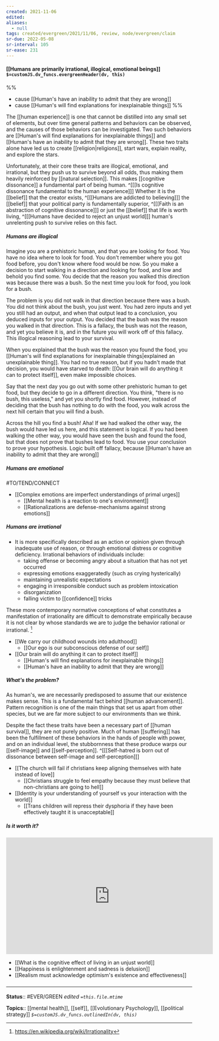 ```yaml
---
created: 2021-11-06 
edited: 
aliases:
  - null
tags: created/evergreen/2021/11/06, review, node/evergreen/claim
sr-due: 2022-05-08
sr-interval: 105
sr-ease: 231
---
```


#### [[Humans are primarily irrational, illogical, emotional beings]] `$=customJS.dv_funcs.evergreenHeader(dv, this)`

%%
- cause [[Human's have an inability to admit that they are wrong]]
- cause [[Human's will find explanations for inexplainable things]]
%%

The [[human experience]] is one that cannot be distilled into any small set of elements,
but over time general patterns and behaviors can be observed,
and the causes of those behaviors can be investigated.
Two such behaviors are 
[[Human's will find explanations for inexplainable things]] and 
[[Human's have an inability to admit that they are wrong]].
These two traits alone have led us to 
create [[religion|religions]],
start wars,
explain reality,
and 
explore the stars.

Unfortunately, at their core these traits are illogical, emotional, and irrational, but they 
push us to survive beyond all odds, thus making them heavily reinforced by [[natural selection]]. This makes [[cognitive dissonance]] a fundamental part of being human.
^[[[Is cognitive dissonance fundamental to the human experience]]]
 Whether it is the [[belief]] that the creator exists, 
^[[[Humans are addicted to believing]]]
the [[belief]] that your political party is fundamentally superior,
^[[[Faith is an abstraction of cognitive dissonance]]]
or just the [[belief]] that life is worth living, 
^[[[Humans have decided to reject an unjust world]]]
human's unrelenting push to survive relies on this fact.

##### Humans are illogical

Imagine you are a prehistoric human, and that you are looking for food. You have no idea where to look for food. You don't remember where you got food before, you don't know where food would be now. So you make a decision to start walking in a direction and looking for food, and low and behold you find some. You decide that the reason you walked this direction was because there was a bush. So the next time you look for food, you look for a bush.

The problem is you did not walk in that direction because there was a bush. You did not think about the bush, you just went. You had zero inputs and yet you still had an output, and when that output lead to a conclusion, you deduced inputs for your output. You decided that the bush was the reason you walked in that direction. This is a fallacy, the bush was not the reason, and yet you believe it is, and in the future you will work off of this fallacy.
This illogical reasoning lead to your survival.

When you explained that the bush was the reason you found the food, you [[Human's will find explanations for inexplainable things|explained an unexplainable thing]]. You had no true reason, but if you hadn't made that decision, you would have starved to death: [[Our brain will do anything it can to protect itself]], even make impossible choices.

Say that the next day you go out with some other prehistoric human to get food, but they decide to go in a different direction. You think, "there is no bush, this useless," and yet you shortly find food. However, instead of deciding that the bush has nothing to do with the food, you walk across the next hill certain that you will find a bush.

Across the hill you find a bush! Aha! If we had walked the other way, the bush would have led us here, and this statement is logical. If you had been walking the other way, you would have seen the bush and found the food, but that does not prove that bushes lead to food. You use your conclusion to prove your hypothesis. Logic built off fallacy,
because [[Human's have an inability to admit that they are wrong]]

##### Humans are emotional

#TO/TEND/CONNECT 
- [[Complex emotions are imperfect understandings of primal urges]]
	- [[Mental health is a reaction to one's environment]]
	- [[Rationalizations are defense-mechanisms against strong emotions]]
		

##### Humans are irrational

- It is more specifically described as an action or opinion given through inadequate use of reason, or through emotional distress or cognitive deficiency. Irrational behaviors of individuals include:
    - taking offense or becoming angry about a situation that has not yet occurred
    - expressing emotions exaggeratedly (such as crying hysterically)
    - maintaining unrealistic expectations
    - engaging in irresponsible conduct such as problem intoxication
    - disorganization
    - falling victim to [[confidence]] tricks

These more contemporary normative conceptions of what constitutes a manifestation of irrationality are difficult to demonstrate empirically because it is not clear by whose standards we are to judge the behavior rational or irrational. [^1]

[^1]: https://en.wikipedia.org/wiki/Irrationality

- [[We carry our childhood wounds into adulthood]]
	- [[Our ego is our subconscious defense of our self]]
- [[Our brain will do anything it can to protect itself]]
	- [[Human's will find explanations for inexplainable things]]
	- [[Human's have an inability to admit that they are wrong]]

##### What's the problem?

As human's, we are necessarily predisposed to assume that our existence makes sense.
This is a fundamental fact behind [[human advancement]].
Pattern recognition is one of the main things that set us apart from other species, but we are far more subject to our environments than we think.

Despite the fact these traits have been a necessary part of [[human survival]], they are not purely positive. 
Much of human [[suffering]] has been the fulfillment of these behaviors in the hands of people with power, and on an individual level, the stubbornness that these produce warps our [[self-image]] and [[self-perception]]. 
^[[[Self-hatred is born out of dissonance between self-image and self-perception]]]

- [[The church will fail if christians keep aligning themselves with hate instead of love]]
	- [[Christians struggle to feel empathy because they must believe that non-christians are going to hell]]
- [[Identity is your understanding of yourself vs your interaction with the world]]
	- [[Trans children will repress their dysphoria if they have been effectively taught it is unacceptable]]

##### Is it worth it?

<iframe width="560" height="315" src="https://www.youtube.com/embed/QnQfDHKrGZA" title="YouTube video player" frameborder="0" allow="accelerometer; autoplay; clipboard-write; encrypted-media; gyroscope; picture-in-picture" allowfullscreen></iframe>

- [[What is the cognitive effect of living in an unjust world]]
- [[Happiness is enlightenment and sadness is delusion]]
- [[Realism must acknowledge optimism's existence and effectiveness]]

### <hr class="footnote"/>

**Status**:: #EVER/GREEN 
*edited `=this.file.mtime`*

**Topics**:: [[mental health]], [[self]], [[Evolutionary Psychology]], [[political strategy]]
*`$=customJS.dv_funcs.outlinedIn(dv, this)`*
